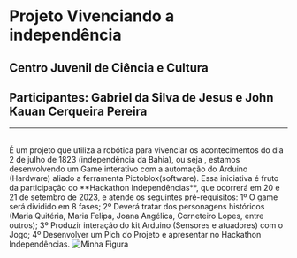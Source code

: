 # Projeto Vivenciando a independência
## Centro Juvenil de Ciência e Cultura
## Participantes:  Gabriel da Silva de Jesus e John Kauan Cerqueira Pereira

<hr>
<br>
É um projeto que utiliza a robótica para vivenciar os acontecimentos do dia 2 de julho de 1823 (independência da Bahia),  ou seja , estamos desenvolvendo um Game interativo com a automação do Arduino (Hardware)  aliado a ferramenta Pictoblox(software).
Essa iniciativa é fruto da participação do **Hackathon Independências**, que ocorrerá em 20 e 21 de setembro de 2023, e atende os seguintes pré-requisitos:
1º O game será dividido em 8 fases;
2º Deverá tratar dos personagens históricos (Maria Quitéria, Maria Felipa, Joana Angélica, Corneteiro Lopes, entre outros);
3º Produzir interação do kit Arduino (Sensores e atuadores) com o Jogo;
4º Desenvolver um Pich do Projeto e apresentar no Hackathon Independências.


<img src="https://i.ytimg.com/vi/il67zC-ls_w/sddefault.jpg" alt="Minha Figura">

